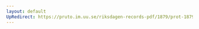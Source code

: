 ```yaml
---
layout: default
UpRedirect: https://pruto.im.uu.se/riksdagen-records-pdf/1879/prot-1879--fk--024/prot-1879--fk--024_004.pdf
---
```

